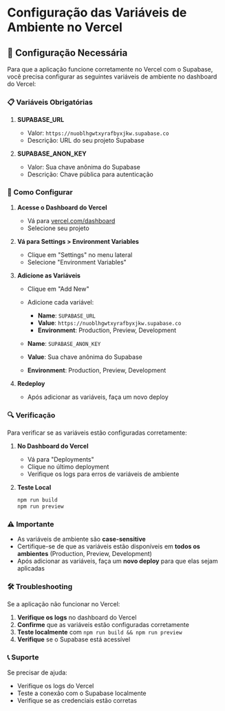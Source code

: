 # Configuração das Variáveis de Ambiente no Vercel

## 🔧 Configuração Necessária

Para que a aplicação funcione corretamente no Vercel com o Supabase, você precisa configurar as seguintes variáveis de ambiente no dashboard do Vercel:

### 📋 Variáveis Obrigatórias

1. **SUPABASE_URL**
   - Valor: `https://nuoblhgwtxyrafbyxjkw.supabase.co`
   - Descrição: URL do seu projeto Supabase

2. **SUPABASE_ANON_KEY**
   - Valor: Sua chave anônima do Supabase
   - Descrição: Chave pública para autenticação

### 🚀 Como Configurar

1. **Acesse o Dashboard do Vercel**
   - Vá para [vercel.com/dashboard](https://vercel.com/dashboard)
   - Selecione seu projeto

2. **Vá para Settings > Environment Variables**
   - Clique em "Settings" no menu lateral
   - Selecione "Environment Variables"

3. **Adicione as Variáveis**
   - Clique em "Add New"
   - Adicione cada variável:
     - **Name**: `SUPABASE_URL`
     - **Value**: `https://nuoblhgwtxyrafbyxjkw.supabase.co`
     - **Environment**: Production, Preview, Development

   - **Name**: `SUPABASE_ANON_KEY`
   - **Value**: Sua chave anônima do Supabase
   - **Environment**: Production, Preview, Development

4. **Redeploy**
   - Após adicionar as variáveis, faça um novo deploy

### 🔍 Verificação

Para verificar se as variáveis estão configuradas corretamente:

1. **No Dashboard do Vercel**
   - Vá para "Deployments"
   - Clique no último deployment
   - Verifique os logs para erros de variáveis de ambiente

2. **Teste Local**
   ```bash
   npm run build
   npm run preview
   ```

### ⚠️ Importante

- As variáveis de ambiente são **case-sensitive**
- Certifique-se de que as variáveis estão disponíveis em **todos os ambientes** (Production, Preview, Development)
- Após adicionar as variáveis, faça um **novo deploy** para que elas sejam aplicadas

### 🛠️ Troubleshooting

Se a aplicação não funcionar no Vercel:

1. **Verifique os logs** no dashboard do Vercel
2. **Confirme** que as variáveis estão configuradas corretamente
3. **Teste localmente** com `npm run build && npm run preview`
4. **Verifique** se o Supabase está acessível

### 📞 Suporte

Se precisar de ajuda:
- Verifique os logs do Vercel
- Teste a conexão com o Supabase localmente
- Verifique se as credenciais estão corretas 